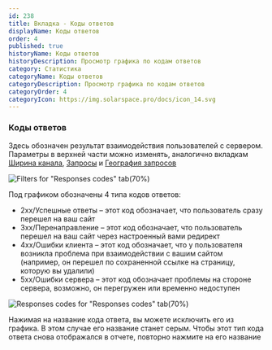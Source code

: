 ```yaml
---
id: 238
title: Вкладка - Коды ответов
displayName: Коды ответов
order: 4
published: true
historyName: Коды ответов
historyDescription: Просмотр графика по кодам ответов
category: Статистика
categoryName: Коды ответов
categoryDescription: Просмотр графика по кодам ответов
categoryOrder: 4
categoryIcon: https://img.solarspace.pro/docs/icon_14.svg
---
```


### Коды ответов

Здесь обозначен результат взаимодействия пользователей с сервером. Параметры в верхней части можно изменять, аналогично вкладкам [Ширина канала]([236]), [Запросы]([237]) и [География запросов]([239])

![Filters for "Responses codes" tab(70%)](https://img.solarspace.pro/docs/statistic-responses-codes-filters.jpg "Фильтры для вкладки 'Коды ответов'")

Под графиком обозначены 4 типа кодов ответов:

- 2хх/Успешные ответы – этот код обозначает, что пользователь сразу перешел на ваш сайт
- 3хх/Перенаправление – этот код обозначает, что пользователь перешел на ваш сайт через настроенный вами редирект
- 4хх/Ошибки клиента – этот код обозначает, что у пользователя возникла проблема при взаимодействии с вашим сайтом (например, он перешел по сохраненной ссылке на страницу, которую вы удалили)
- 5хх/Ошибки сервера – этот код обозначает проблемы на стороне сервера, возможно, он перегружен или временно недоступен

![Responses codes for "Responses codes" tab(70%)](https://img.solarspace.pro/docs/statistic-responses-codes-type-of-codes.jpg "Коды ответов для вкладки 'Коды ответов'")

Нажимая на название кода ответа, вы можете исключить его из графика. В этом случае его название станет серым. Чтобы этот тип кода ответа снова отображался в отчете, повторно нажмите на его название